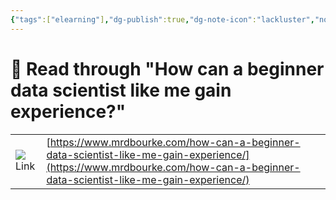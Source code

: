 ```yaml
---
{"tags":["elearning"],"dg-publish":true,"dg-note-icon":"lackluster","noteIcon":"lackluster","permalink":"/04-resources-material-para-zettel/elearning/read-through-how-can-a-beginner-data-scientist-lik-916a9817cbb24ed9bf1f3f2b2951f28f/","dgPassFrontmatter":true,"created":"2025-10-16T09:50:42.151+01:00","updated":"2025-10-24T15:57:19.691+01:00"}
---
```


# 📙 Read through "How can a beginner data scientist like me gain experience?"

|   |   |
|---|---|
|![](Dashboard/Attachments/link_gray%2035.svg)Link|[https://www.mrdbourke.com/how-can-a-beginner-data-scientist-like-me-gain-experience/](https://www.mrdbourke.com/how-can-a-beginner-data-scientist-like-me-gain-experience/)|